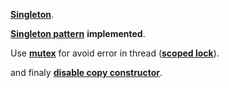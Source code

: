 [**Singleton**](https://es.wikipedia.org/wiki/Singleton "Singleton").

[**Singleton pattern**](http://www.bogotobogo.com/DesignPatterns/singleton.php "singleton.php") **implemented**.

Use [**mutex**](http://www.cplusplus.com/reference/mutex/ "mutex library") for avoid  error in thread ([**scoped lock**](http://en.cppreference.com/w/cpp/thread/scoped_lock "scoped_lock")).

and finaly [**disable copy constructor**](https://stackoverflow.com/questions/6077143/disable-copy-constructor "disable-copy-constructor").